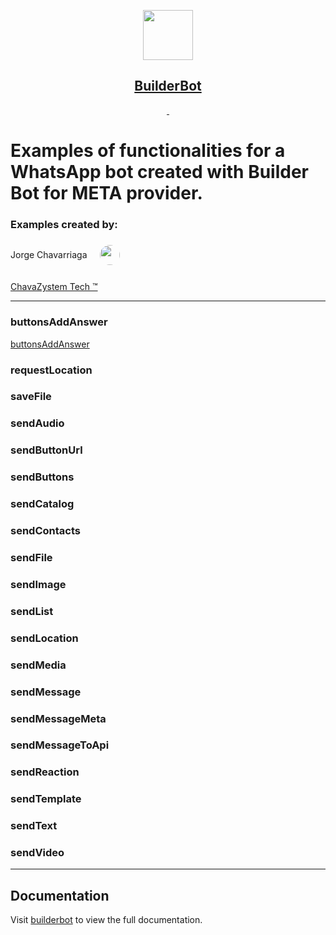 <p align="center">
  <a href="https://builderbot.vercel.app/">
    <picture>
      <img src="https://i.imgur.com/OPl026Z.png" height="80">
    </picture>
    <h2 align="center">BuilderBot</h2>
  </a>
</p>

<p align="center">
  <a aria-label="NPM version" href="https://www.npmjs.com/package/@builderbot/bot">
    <img alt="" src="https://img.shields.io/npm/v/@builderbot/bot?color=%2300c200&label=%40bot-whatsapp">
  </a>
  <a aria-label="Join the community on GitHub" href="https://link.codigoencasa.com/DISCORD">
    <img alt="" src="https://img.shields.io/discord/915193197645402142?logo=discord">
  </a>
</p>

# Examples of functionalities for a WhatsApp bot created with Builder Bot for META provider.

### Examples created by:

<div style="display: flex; align-items: center;">
  <p style="margin-right: 20px;">Jorge Chavarriaga</p>
  <span class="Button-label">
    <img style="border-radius: 50%;" src="https://avatars.githubusercontent.com/u/52203336?v=4" alt="" size="32" height="32" width="32" data-view-component="true">
  </span>
</div>
  <p style="margin-right: 20px; margin-top: 20px">
    <a href="https://www.chavazystem.tech">ChavaZystem Tech ™️</a>
  </p>

<hr>

### buttonsAddAnswer

<a href="https://github.com/jorgechavarriaga/builder_bot_meta_examples-/tree/main/buttonsAddAnswer">buttonsAddAnswer</a>

### requestLocation

### saveFile

### sendAudio

### sendButtonUrl

### sendButtons

### sendCatalog

### sendContacts

### sendFile

### sendImage

### sendList

### sendLocation

### sendMedia

### sendMessage

### sendMessageMeta

### sendMessageToApi

### sendReaction

### sendTemplate

### sendText

### sendVideo

<hr>

## Documentation

Visit [builderbot](https://builderbot.vercel.app/) to view the full documentation.
